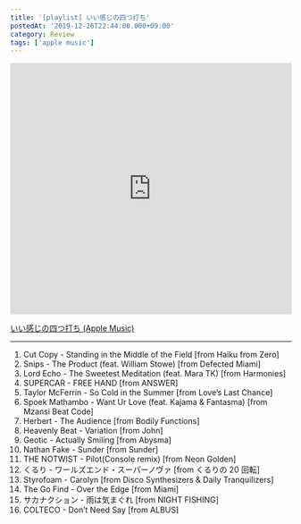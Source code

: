 ```yaml
---
title: '[playlist] いい感じの四つ打ち'
postedAt: '2019-12-26T22:44:00.000+09:00'
category: Review
tags: ['apple music']
---
```


<iframe allow="autoplay *; encrypted-media *;" frameborder="0" height="450" style="width:100%;max-width:660px;overflow:hidden;background:transparent;" sandbox="allow-forms allow-popups allow-same-origin allow-scripts allow-storage-access-by-user-activation allow-top-navigation-by-user-activation" src="https://embed.music.apple.com/jp/playlist/%E3%81%84%E3%81%84%E6%84%9F%E3%81%98%E3%81%AE%E5%9B%9B%E3%81%A4%E6%89%93%E3%81%A1/pl.u-qxylzWBsXRlkK4?app=music&amp;at=1000lR8X"></iframe>

[いい感じの四つ打ち (Apple Music)](https://geo.music.apple.com/jp/playlist/%E3%81%84%E3%81%84%E6%84%9F%E3%81%98%E3%81%AE%E5%9B%9B%E3%81%A4%E6%89%93%E3%81%A1/pl.u-qxylzWBsXRlkK4?mt=1&app=music&at=1000lR8X)

---

1. Cut Copy - Standing in the Middle of the Field \[from Haiku from Zero\]
2. Snips - The Product (feat. William Stowe) \[from Defected Miami\]
3. Lord Echo - The Sweetest Meditation (feat. Mara TK) \[from Harmonies\]
4. SUPERCAR - FREE HAND \[from ANSWER\]
5. Taylor McFerrin - So Cold in the Summer \[from Love’s Last Chance\]
6. Spoek Mathambo - Want Ur Love (feat. Kajama & Fantasma) \[from Mzansi Beat Code\]
7. Herbert - The Audience \[from Bodily Functions\]
8. Heavenly Beat - Variation \[from John\]
9. Geotic - Actually Smiling \[from Abysma\]
10. Nathan Fake - Sunder \[from Sunder\]
11. THE NOTWIST - Pilot(Console remix) \[from Neon Golden\]
12. くるり - ワールズエンド・スーパーノヴァ \[from くるりの 20 回転\]
13. Styrofoam - Carolyn \[from Disco Synthesizers & Daily Tranquilizers\]
14. The Go Find - Over the Edge \[from Miami\]
15. サカナクション - 雨は気まぐれ \[from NIGHT FISHING\]
16. COLTECO - Don’t Need Say \[from ALBUS\]
